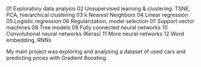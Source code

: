 
01 Exploratory data analysis
02 Unsupervised learning & clustering: TSNE, PCA, hierarchical clustering
03 k Nearest Neighbors
04 Linear regression 
05 Logistic regression 
06 Regularization, model selection 
07 Support vector machines
08 Tree models 
09 Fully connected neural networks
10 Convolutional neural networks (Keras)
11 More neural networks 
12 Word embedding, RNNs 

My main project was exploring and analysing a dataset of used cars and predicting prices with Gradient Boosting. 
